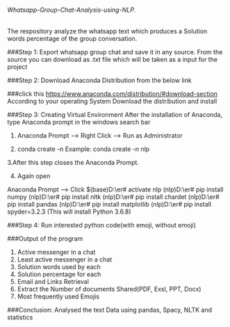 ###### Whatsapp-Group-Chat-Analysis-using-NLP.

The respository analyze the whatsapp text which produces a Solution words percentage of the group conversation.

###Step 1: Export whatsapp group chat and save it in any source. From the source you can download as .txt file which will be taken as a  input for the project

###Step 2: Download Anaconda Distribution from the below link

###click this https://www.anaconda.com/distribution/#download-section According to your operating System Download the distribution and install

###Step 3: Creating Virtual Environment
After the installation of Anaconda, type Anaconda prompt in the windows search bar

1. Anaconda Prompt --> Right Click --> Run as Administrator 

2. conda create -n <project name>
Example: conda create -n nlp

3.After this step closes the Anaconda Prompt.

4. Again open

Anaconda Prompt --> Click
$(base)D:\er\# activate nlp
(nlp)D:\er\# pip install numpy
(nlp)D:\er\# pip install nltk
(nlp)D:\er\# pip install chardet
(nlp)D:\er\# pip install pandas
(nlp)D:\er\# pip install matplotlib
(nlp)D:\er\# pip install spyder=3.2.3 (This will install Python 3.6.8)


###Step 4: Run interested python code(with emoji, without emoji)

###Output of the program

1. Active messenger in a chat
2. Least active messenger in a chat
3. Solution words used by each
4. Solution percentage for each
5. Email and Links Retrieval
6. Extract the Number of documents Shared(PDF, Exsl, PPT, Docx)
7. Most frequently used Emojis

###Conclusion:
Analysed the text Data using pandas, Spacy, NLTK and statistics
